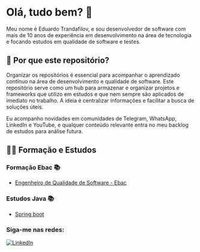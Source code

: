 # Olá, tudo bem? 👋

Meu nome é Eduardo Trandafilov, e sou desenvolvedor de software com mais de 10 anos de experiência em desenvolvimento na área de tecnologia e focando estudos em qualidade de software e testes.

## 📌 Por que este repositório?
Organizar os repositórios é essencial para acompanhar o aprendizado contínuo na área de desenvolvimento e qualidade de software. Este repositório serve como um hub para armazenar e organizar projetos e frameworks que utilizo em estudos e que nem sempre são aplicados de imediato no trabalho. A ideia é centralizar informações e facilitar a busca de soluções úteis.

Eu acompanho novidades em comunidades de Telegram, WhatsApp, LinkedIn e YouTube, e qualquer conteúdo relevante entra no meu backlog de estudos para análise futura.

## 🧑‍🎓 Formação e Estudos

### Formação Ebac 📚
- [Engenheiro de Qualidade de Software - Ebac](https://github.com/eduardotrandafilov/listaprojetos)
### Estudos Java 📚
- [Spring boot](https://github.com/eduardotrandafilov/springboot)
### Siga-me nas redes:
[![LinkedIn](https://badgen.net/badge/Linkedin/eduardotrandafilov?icon=linkedin)](https://www.linkedin.com/in/eduardotrandafilov/)

